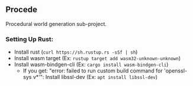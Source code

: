 ## Procede

Procedural world generation sub-project.

### Setting Up Rust:

* Install rust (`curl https://sh.rustup.rs -sSf | sh`)
* Install wasm target (Ex: `rustup target add wasm32-unknown-unknown`)
* Install wasm-bindgen-cli (Ex: `cargo install wasm-bindgen-cli`)
    * If you get:
        "error: failed to run custom build command for 'openssl-sys v*'":
        Install libssl-dev (Ex: `apt install libssl-dev`)
